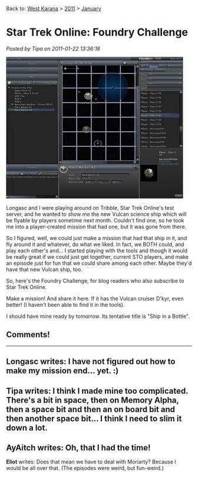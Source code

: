 Back to: [West Karana](/posts/westkarana.md) > [2011](/posts/2011/westkarana.md) > [January](./westkarana.md)
# Star Trek Online: Foundry Challenge

*Posted by Tipa on 2011-01-22 13:36:18*

[![](../../../uploads/2011/01/GameClient-2011-01-22-11-44-28-27-480x384.jpg "Foundry")](../../../uploads/2011/01/GameClient-2011-01-22-11-44-28-27.jpg)

Longasc and I were playing around on Tribble, Star Trek Online's test server, and he wanted to show me the new Vulcan science ship which will be flyable by players sometime next month. Couldn't find one, so he took me into a player-created mission that had one, but it was gone from there.

So I figured, well, we could just make a mission that had that ship in it, and fly around it and whatever, do what we liked. In fact, we BOTH could, and play each other's and... I started playing with the tools and though it would be really great if we could just get together, current STO players, and make an episode just for fun that we could share among each other. Maybe they'd have that new Vulcan ship, too.

So, here's the Foundry Challenge, for blog readers who also subscribe to Star Trek Online. 

Make a mission! And share it here. If it has the Vulcan cruiser D'kyr, even better! (I haven't been able to find it in the tools).

I should have mine ready by tomorrow. Its tentative title is "Ship in a Bottle".
## Comments!
---
**Longasc** writes: I have not figured out how to make my mission end... yet. :)
---
**Tipa** writes: I think I made mine too complicated. There's a bit in space, then on Memory Alpha, then a space bit and then an on board bit and then another space bit... I think I need to slim it down a lot.
---
**AyAitch** writes: Oh, that I had the time!
---
**Eliot** writes: Does that mean we have to deal with Moriarty? Because I would be all over that. (The episodes were weird, but fun-weird.)

